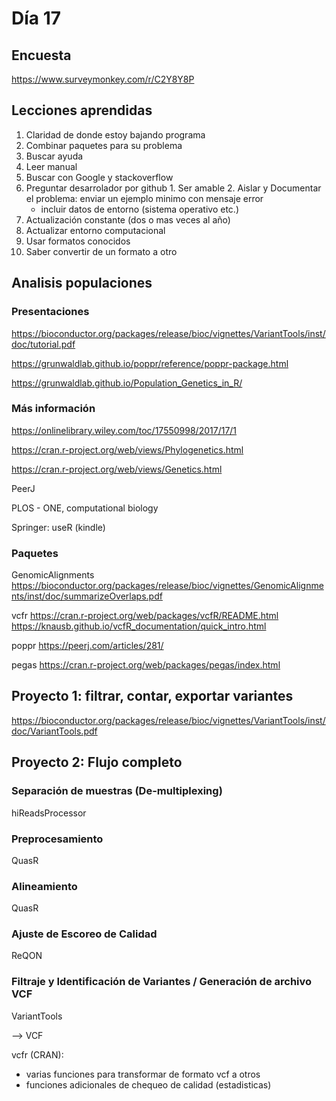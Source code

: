 # Día 17

## Encuesta

  https://www.surveymonkey.com/r/C2Y8Y8P


## Lecciones aprendidas

1. Claridad de donde estoy bajando programa
2. Combinar paquetes para su problema
3. Buscar ayuda
  1. Leer manual
  2. Buscar con Google y stackoverflow
  3. Preguntar desarrolador por github
    1. Ser amable
    2. Aislar y Documentar el problema: enviar un ejemplo minimo con mensaje error
      - incluir datos de entorno (sistema operativo etc.)
4. Actualización constante (dos o mas veces al año)
5. Actualizar entorno computacional 
6. Usar formatos conocidos
7. Saber convertir de un formato a otro

## Analisis populaciones

### Presentaciones

https://bioconductor.org/packages/release/bioc/vignettes/VariantTools/inst/doc/tutorial.pdf


https://grunwaldlab.github.io/poppr/reference/poppr-package.html

https://grunwaldlab.github.io/Population_Genetics_in_R/


### Más información


https://onlinelibrary.wiley.com/toc/17550998/2017/17/1

https://cran.r-project.org/web/views/Phylogenetics.html

https://cran.r-project.org/web/views/Genetics.html

PeerJ

PLOS - ONE, computational biology

Springer: useR (kindle)


### Paquetes


GenomicAlignments
https://bioconductor.org/packages/release/bioc/vignettes/GenomicAlignments/inst/doc/summarizeOverlaps.pdf

vcfr https://cran.r-project.org/web/packages/vcfR/README.html
    https://knausb.github.io/vcfR_documentation/quick_intro.html
    
poppr https://peerj.com/articles/281/

pegas
https://cran.r-project.org/web/packages/pegas/index.html



## Proyecto 1: filtrar, contar, exportar variantes

https://bioconductor.org/packages/release/bioc/vignettes/VariantTools/inst/doc/VariantTools.pdf



## Proyecto 2: Flujo completo

### Separación de muestras (De-multiplexing)

hiReadsProcessor

### Preprocesamiento 

QuasR

### Alineamiento

QuasR

### Ajuste de Escoreo de Calidad

ReQON

### Filtraje y Identificación de Variantes / Generación de archivo VCF

VariantTools

--> VCF

vcfr (CRAN):
- varias funciones para transformar de formato vcf a otros
- funciones adicionales de chequeo de calidad (estadisticas)






